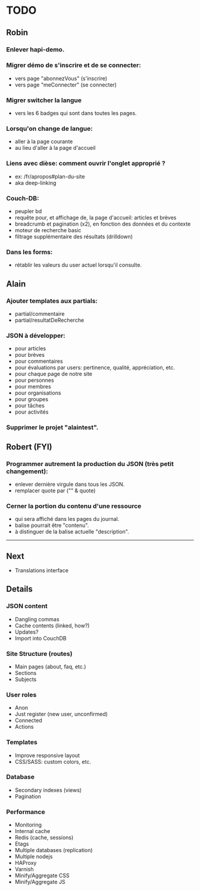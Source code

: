 # TODO

## Robin

### Enlever hapi-demo.

### Migrer démo de s'inscrire et de se connecter:
* vers page "abonnezVous" (s'inscrire)
* vers page "meConnecter" (se connecter)

### Migrer switcher la langue
* vers les 6 badges qui sont dans toutes les pages.

### Lorsqu'on change de langue:
* aller à la page courante
* au lieu d'aller à la page d'accueil

### Liens avec dièse: comment ouvrir l'onglet approprié ?
* ex: /fr/apropos#plan-du-site
* aka deep-linking

### Couch-DB:
* peupler bd
* requête pour, et affichage de, la page d'accueil: articles et brèves
* breadcrumb et pagination (x2), en fonction des données et du contexte
* moteur de recherche basic
* filtrage supplémentaire des résultats (drilldown)

### Dans les forms:
* rétablir les valeurs du user actuel lorsqu'il consulte.

## Alain

### Ajouter templates aux partials:
* partial/commentaire
* partial/resultatDeRecherche

### JSON à développer:
* pour articles
* pour brèves
* pour commentaires
* pour évaluations par users: pertinence, qualité, appréciation, etc.
* pour chaque page de notre site
* pour personnes
* pour membres
* pour organisations
* pour groupes
* pour tâches
* pour activités

### Supprimer le projet "alaintest".

## Robert (FYI)

### Programmer autrement la production du JSON (très petit changement):
* enlever dernière virgule dans tous les JSON.
* remplacer quote par ("\" & quote)

### Cerner la portion du contenu d'une ressource
* qui sera affiché dans les pages du journal.
* balise pourrait être "contenu".
* à distinguer de la balise actuelle "description".

----

## Next
* Translations interface

## Details
### JSON content
* Dangling commas
* Cache contents (linked, how?)
* Updates?
* Import into CouchDB

### Site Structure (routes)
* Main pages (about, faq, etc.)
* Sections
* Subjects

### User roles
* Anon
* Just register (new user, unconfirmed)
* Connected
* Actions

### Templates
* Improve responsive layout
* CSS/SASS: custom colors, etc.

### Database
* Secondary indexes (views)
* Pagination

### Performance
* Monitoring
* Internal cache
* Redis (cache, sessions)
* Etags
* Multiple databases (replication)
* Multiple nodejs
* HAProxy
* Varnish
* Minify/Aggregate CSS
* Minify/Aggregate JS
